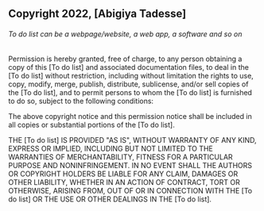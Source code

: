 ## Copyright 2022, [Abigiya Tadesse]

###### To do list can be a webpage/website, a web app, a software and so on

Permission is hereby granted, free of charge, to any person obtaining a copy of this [To do list] and associated documentation files, to deal in the [To do list] without restriction, including without limitation the rights to use, copy, modify, merge, publish, distribute, sublicense, and/or sell copies of the [To do list], and to permit persons to whom the [To do list] is furnished to do so, subject to the following conditions:

The above copyright notice and this permission notice shall be included in all copies or substantial portions of the [To do list].

THE [To do list] IS PROVIDED "AS IS", WITHOUT WARRANTY OF ANY KIND, EXPRESS OR IMPLIED, INCLUDING BUT NOT LIMITED TO THE WARRANTIES OF MERCHANTABILITY, FITNESS FOR A PARTICULAR PURPOSE AND NONINFRINGEMENT. IN NO EVENT SHALL THE AUTHORS OR COPYRIGHT HOLDERS BE LIABLE FOR ANY CLAIM, DAMAGES OR OTHER LIABILITY, WHETHER IN AN ACTION OF CONTRACT, TORT OR OTHERWISE, ARISING FROM, OUT OF OR IN CONNECTION WITH THE [To do list] OR THE USE OR OTHER DEALINGS IN THE [To do list].
